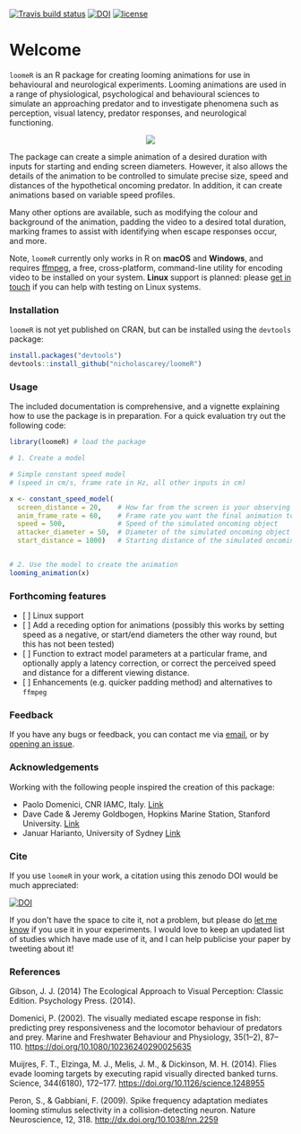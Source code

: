 
<!-- README.md is generated from README.Rmd. Please edit that file -->
[![Travis build status](https://travis-ci.org/nicholascarey/loomeR.svg?branch=master)](https://travis-ci.org/nicholascarey/loomeR) [![DOI](https://zenodo.org/badge/DOI/10.5281/zenodo.1213220.svg)](https://doi.org/10.5281/zenodo.1213220) [![license](https://img.shields.io/badge/license-GPL--3-blue.svg)](https://www.gnu.org/licenses/gpl-3.0.en.html)

Welcome
=======

`loomeR` is an R package for creating looming animations for use in behavioural and neurological experiments. Looming animations are used in a range of physiological, psychological and behavioural sciences to simulate an approaching predator and to investigate phenomena such as perception, visual latency, predator responses, and neurological functioning.

<p align="center">
<img src=https://i.imgur.com/WKKt59E.gif>
</p>
The package can create a simple animation of a desired duration with inputs for starting and ending screen diameters. However, it also allows the details of the animation to be controlled to simulate precise size, speed and distances of the hypothetical oncoming predator. In addition, it can create animations based on variable speed profiles.

Many other options are available, such as modifying the colour and background of the animation, padding the video to a desired total duration, marking frames to assist with identifying when escape responses occur, and more.

Note, `loomeR` currently only works in R on **macOS** and **Windows**, and requires [ffmpeg](http://ffmpeg.org), a free, cross-platform, command-line utility for encoding video to be installed on your system. **Linux** support is planned: please [get in touch](mailto:nicholascarey@gmail.com) if you can help with testing on Linux systems.

### Installation

`loomeR` is not yet published on CRAN, but can be installed using the `devtools` package:

``` r
install.packages("devtools")
devtools::install_github("nicholascarey/loomeR")
```

### Usage

The included documentation is comprehensive, and a vignette explaining how to use the package is in preparation. For a quick evaluation try out the following code:

``` r
library(loomeR) # load the package

# 1. Create a model

# Simple constant speed model
# (speed in cm/s, frame rate in Hz, all other inputs in cm)

x <- constant_speed_model(
  screen_distance = 20,    # How far from the screen is your observing specimen?
  anim_frame_rate = 60,    # Frame rate you want the final animation to be 
  speed = 500,             # Speed of the simulated oncoming object
  attacker_diameter = 50,  # Diameter of the simulated oncoming object
  start_distance = 1000)   # Starting distance of the simulated oncoming object


# 2. Use the model to create the animation
looming_animation(x)
```

### Forthcoming features

-   \[ \] Linux support
-   \[ \] Add a receding option for animations (possibly this works by setting speed as a negative, or start/end diameters the other way round, but this has not been tested)
-   \[ \] Function to extract model parameters at a particular frame, and optionally apply a latency correction, or correct the perceived speed and distance for a different viewing distance.
-   \[ \] Enhancements (e.g. quicker padding method) and alternatives to `ffmpeg`

### Feedback

If you have any bugs or feedback, you can contact me via [email](mailto:nicholascarey@gmail.com), or by [opening an issue](https://github.com/nicholascarey/loomeR/issues).

### Acknowledgements

Working with the following people inspired the creation of this package:

-   Paolo Domenici, CNR IAMC, Italy. [Link](http://oristano.iamc.cnr.it/IAMC/staff/paolo-domenici/domenici-paolo?set_language=en)
-   Dave Cade & Jeremy Goldbogen, Hopkins Marine Station, Stanford University. [Link](http://goldbogen.stanford.edu)
-   Januar Harianto, University of Sydney [Link](https://github.com/januarharianto)

### Cite

If you use `loomeR` in your work, a citation using this zenodo DOI would be much appreciated:

[![DOI](https://zenodo.org/badge/DOI/10.5281/zenodo.1213220.svg)](https://doi.org/10.5281/zenodo.1213220)

If you don't have the space to cite it, not a problem, but please do [let me know](mailto:nicholascarey@gmail.com) if you use it in your experiments. I would love to keep an updated list of studies which have made use of it, and I can help publicise your paper by tweeting about it!

### References

Gibson, J. J. (2014) The Ecological Approach to Visual Perception: Classic Edition. Psychology Press. (2014).

Domenici, P. (2002). The visually mediated escape response in fish: predicting prey responsiveness and the locomotor behaviour of predators and prey. Marine and Freshwater Behaviour and Physiology, 35(1–2), 87–110. <https://doi.org/10.1080/10236240290025635>

Muijres, F. T., Elzinga, M. J., Melis, J. M., & Dickinson, M. H. (2014). Flies evade looming targets by executing rapid visually directed banked turns. Science, 344(6180), 172–177. <https://doi.org/10.1126/science.1248955>

Peron, S., & Gabbiani, F. (2009). Spike frequency adaptation mediates looming stimulus selectivity in a collision-detecting neuron. Nature Neuroscience, 12, 318. <http://dx.doi.org/10.1038/nn.2259>
